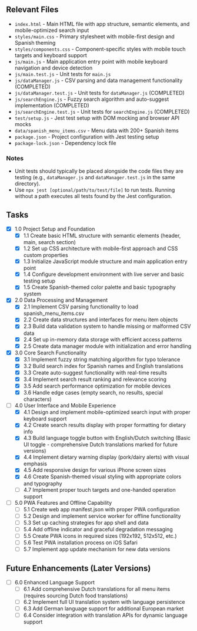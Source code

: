 ## Relevant Files

- `index.html` - Main HTML file with app structure, semantic elements, and mobile-optimized search input
- `styles/main.css` - Primary stylesheet with mobile-first design and Spanish theming
- `styles/components.css` - Component-specific styles with mobile touch targets and keyboard support
- `js/main.js` - Main application entry point with mobile keyboard navigation and device detection
- `js/main.test.js` - Unit tests for `main.js`
- `js/dataManager.js` - CSV parsing and data management functionality (COMPLETED)
- `js/dataManager.test.js` - Unit tests for `dataManager.js` (COMPLETED)
- `js/searchEngine.js` - Fuzzy search algorithm and auto-suggest implementation (COMPLETED)
- `js/searchEngine.test.js` - Unit tests for `searchEngine.js` (COMPLETED)
- `test/setup.js` - Jest test setup with DOM mocking and browser API mocks
- `data/spanish_menu_items.csv` - Menu data with 200+ Spanish items
- `package.json` - Project configuration with Jest testing setup
- `package-lock.json` - Dependency lock file

### Notes

- Unit tests should typically be placed alongside the code files they are testing (e.g., `dataManager.js` and `dataManager.test.js` in the same directory).
- Use `npx jest [optional/path/to/test/file]` to run tests. Running without a path executes all tests found by the Jest configuration.

## Tasks

- [x] 1.0 Project Setup and Foundation
  - [x] 1.1 Create basic HTML structure with semantic elements (header, main, search section)
  - [x] 1.2 Set up CSS architecture with mobile-first approach and CSS custom properties
  - [x] 1.3 Initialize JavaScript module structure and main application entry point
  - [x] 1.4 Configure development environment with live server and basic testing setup
  - [x] 1.5 Create Spanish-themed color palette and basic typography system

- [x] 2.0 Data Processing and Management
  - [x] 2.1 Implement CSV parsing functionality to load spanish_menu_items.csv
  - [x] 2.2 Create data structures and interfaces for menu item objects
  - [x] 2.3 Build data validation system to handle missing or malformed CSV data
  - [x] 2.4 Set up in-memory data storage with efficient access patterns
  - [x] 2.5 Create data manager module with initialization and error handling

- [x] 3.0 Core Search Functionality
  - [x] 3.1 Implement fuzzy string matching algorithm for typo tolerance
  - [x] 3.2 Build search index for Spanish names and English translations
  - [x] 3.3 Create auto-suggest functionality with real-time results
  - [x] 3.4 Implement search result ranking and relevance scoring
  - [x] 3.5 Add search performance optimization for mobile devices
  - [x] 3.6 Handle edge cases (empty search, no results, special characters)

- [ ] 4.0 User Interface and Mobile Experience
  - [x] 4.1 Design and implement mobile-optimized search input with proper keyboard support
  - [x] 4.2 Create search results display with proper formatting for dietary info
  - [x] 4.3 Build language toggle button with English/Dutch switching (Basic UI toggle - comprehensive Dutch translations marked for future versions)
  - [x] 4.4 Implement dietary warning display (pork/dairy alerts) with visual emphasis
  - [x] 4.5 Add responsive design for various iPhone screen sizes
  - [x] 4.6 Create Spanish-themed visual styling with appropriate colors and typography
  - [ ] 4.7 Implement proper touch targets and one-handed operation support

- [ ] 5.0 PWA Features and Offline Capability
  - [ ] 5.1 Create web app manifest.json with proper PWA configuration
  - [ ] 5.2 Design and implement service worker for offline functionality
  - [ ] 5.3 Set up caching strategies for app shell and data
  - [ ] 5.4 Add offline indicator and graceful degradation messaging
  - [ ] 5.5 Create PWA icons in required sizes (192x192, 512x512, etc.)
  - [ ] 5.6 Test PWA installation process on iOS Safari
  - [ ] 5.7 Implement app update mechanism for new data versions

## Future Enhancements (Later Versions)

- [ ] 6.0 Enhanced Language Support
  - [ ] 6.1 Add comprehensive Dutch translations for all menu items (requires sourcing Dutch food translations)
  - [ ] 6.2 Implement full UI translation system with language persistence
  - [ ] 6.3 Add German language support for additional European market
  - [ ] 6.4 Consider integration with translation APIs for dynamic language support
